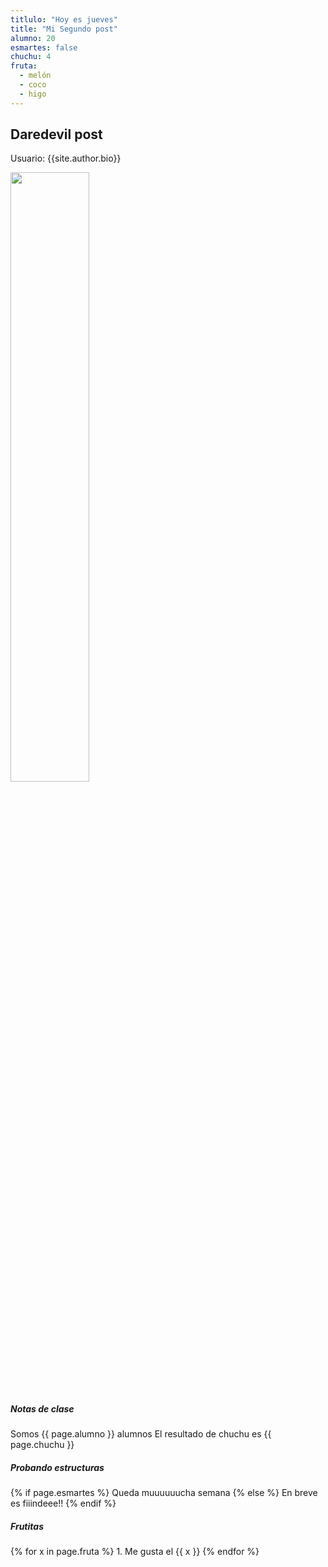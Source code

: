 ```yaml
---
titlulo: "Hoy es jueves"
title: "Mi Segundo post"
alumno: 20
esmartes: false
chuchu: 4
fruta:
  - melón
  - coco
  - higo
---
```

## Daredevil post	

Usuario: {{site.author.bio}}

<img 
src="https://www.latercera.com/resizer/n3jXtTiAWEbVG0Rmpp9C9kd_Kvw=/900x600/smart/arc-anglerfish-arc2-prod-copesa.s3.amazonaws.com/public/NIEEX4Z3BRG6RNMXZ5BEIPBPRE.jpg"  
width="50%" 
/>

<h5>Notas de clase</h5>
Somos {{ page.alumno }} alumnos   
El resultado de chuchu es {{ page.chuchu }} 

<h5>Probando estructuras</h5>

{% if page.esmartes %}
Queda muuuuuucha semana
{% else %}
En breve es fiiindeee!!
{% endif %}

<h5>Frutitas</h5>
{% for x in page.fruta %}
1. Me gusta el {{ x }}
{% endfor %}



